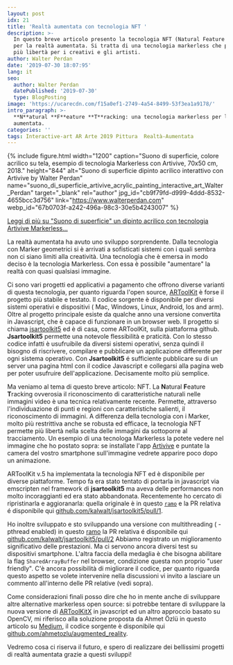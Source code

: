 ```yaml
---
layout: post
idx: 21
title: 'Realtà aumentata con tecnologia NFT '
description: >-
  In questo breve articolo presento la tecnologia NFT (Natural Feature Tracking)
  per la realtà aumentata. Si tratta di una tecnologia markerless che permette
  più libertà per i creativi e gli artisti.
author: Walter Perdan
date: '2019-07-30 18:07:95'
lang: it
seo:
  author: Walter Perdan
  datePublished: '2019-07-30'
  type: BlogPosting
image: 'https://ucarecdn.com/f15a0ef1-2749-4a54-8499-53f3ea1a9178/'
intro_paragraph: >-
  **N**atural **F**eature **T**racking: una tecnologia markerless per la realtà
  aumentata.
categories: ''
tags: Interactive-art AR Arte 2019 Pittura  Realtà-Aumentata
---
```

{% include figure.html width="1200" caption="Suono di superficie, colore acrilico su tela, esempio di tecnologia Markerless con Artivive, 70x50 cm, 2018." height="844" alt="Suono di superficie dipinto acrilico interattivo con Artivive by Walter Perdan" name="suono_di_superficie_artivive_acrylic_painting_interactive_art_Walter_Perdan" target="_blank" rel="author" jpg_id="cb9f79fd-d999-4ddd-8532-4655bcc3d756" link="https://www.walterperdan.com" webp_id="67b0703f-a242-496a-98c3-30e5b4243007" %}

<a href="https://www.walterperdan.com/it/opere/pittura/suono-superficie-artivive">Leggi di più su "Suono di superficie" un dipinto acrilico con tecnologia Artivive Markerless...</a>

La realtà aumentata ha avuto uno sviluppo sorprendente. Dalla tecnologia con Marker geometrici si è arrivati a sofisticati sistemi con i quali sembra non ci siano limiti alla creatività. Una tecnologia che è emersa in modo deciso è la tecnologia Markerless. Con essa è possibile "aumentare" la realtà con quasi qualsiasi immagine. 

Ci sono vari progetti  ed applicativi a pagamento che offrono diverse varianti di questa tecnologia, per quanto riguarda  l'open source,  [ARToolKit](https://github.com/artoolkit) è forse il progetto  più stabile e testato. Il codice sorgente è disponibile per diversi sistemi operativi e dispositivi ( Mac, Windows, Linux, Android, Ios and arm). Oltre al progetto principale esiste da qualche anno una versione convertita in Javascript, che è capace di funzionare in un browser web. Il progetto si chiama [jsartoolkit5](https://github.com/artoolkit/jsartoolkit5) ed è di casa, come ARToolKit, sulla piattaforma github. **Jsartoolkit5** permette una notevole flessibilità e praticità. Con lo stesso codice infatti è usufruibile da diversi  sistemi operativi, senza quindi il bisogno di riscrivere, compilare e pubblicare un applicazione differente per ogni sistema operativo. Con **Jsartoolkit5** é sufficiente pubblicare  su di un server una pagina html con il codice Javascript e collegarsi alla pagina web per poter usufruire dell'applicazione. Decisamente molto più semplice.

Ma veniamo al tema di questo breve articolo: NFT. La **N**atural **F**eature **T**racking ovverosia il riconoscimento di caratteristiche naturali nelle immagini video è una tecnica relativamente recente. Permette, attraverso l'individuazione di punti e regioni con caratteristiche salienti, il riconoscimento di immagini. A differenza della tecnologia con i Marker, molto più restrittiva anche se robusta ed efficace, la tecnologia NFT permette più libertà nella scelta delle immagini da sottoporre al tracciamento. Un esempio di una tecnologa Markerless la potete vedere nel immagine che ho postato sopra: se installate l'app [Artivive](https://artivive.com) e puntate la camera del vostro smartphone sull'immagine vedrete apparire poco dopo un animazione.

ARToolKit v.5 ha implementata la tecnologia NFT ed è disponibile per diverse piattaforme. Tempo fa era stato tentato di portarla in javascript via emscripten nel framework di **jsartoolkit5** ma aveva delle performances non molto incoraggianti ed era stato abbandonata. Recentemente ho cercato di ripristinarla e aggioranarla: quella originale è in questo [`ramo`](https://github.com/kalwalt/jsartoolkit5/tree/fixing-nft) e la PR relativa é disponibile qui [github.com/kalwalt/jsartoolkit5/pull/1](https://github.com/kalwalt/jsartoolkit5/pull/1).

Ho inoltre sviluppato e sto sviluppando una versione con multithreading ( -pthread  enabled) in questo [ramo](https://github.com/kalwalt/jsartoolkit5/tree/nft-with-threads)  la PR relativa é disponibile qui [github.com/kalwalt/jsartoolkit5/pull/2](https://github.com/kalwalt/jsartoolkit5/pull/2)  Abbiamo registrato un miglioramento significativo delle prestazioni. Ma ci servono ancora diversi test su dispositivi smartphone. L'altra faccia della medaglia è che bisogna abilitare la flag `SharedArrayBuffer` nel browser, condizione questa non  proprio "user friendly". C'è ancora possibilità di migliorare il codice, per quanto riguarda questo aspetto se volete intervenire nella discussioni vi invito a lasciare un commento all'interno delle PR relative (vedi sopra). 

Come considerazioni finali posso dire che ho in mente anche di sviluppare altre alternative markerless open source: si potrebbe tentare di sviluppare la  nuova versione di [ARToolKitX](https://github.com/artoolkitx/artoolkitx) in javascript ed un altro approccio basato su OpenCV, mi riferisco alla soluzione proposta da Ahmet Özlü in questo articolo su [Medium](https://medium.com/@ahmetozlu93/marker-less-augmented-reality-by-opencv-and-opengl-531b2af0a130), il codice sorgente è disponibile qui [github.com/ahmetozlu/augmented_reality](https://github.com/ahmetozlu/augmented_reality).

Vedremo cosa ci riserva il futuro, e spero di realizzare dei bellissimi progetti di realtà aumentata grazie a questi sviluppi!
